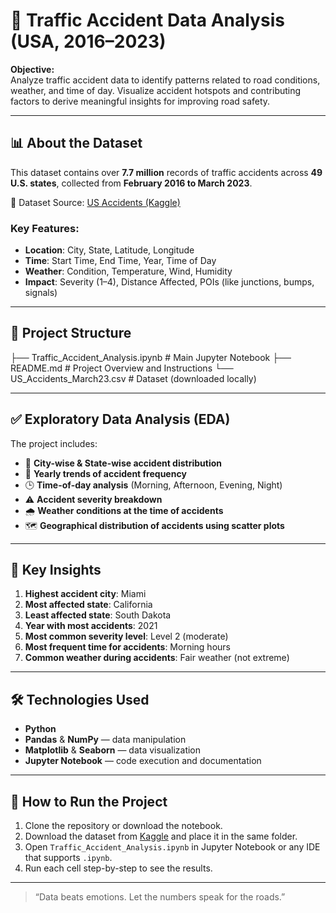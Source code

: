 # 🚦 Traffic Accident Data Analysis (USA, 2016–2023)

**Objective:**  
Analyze traffic accident data to identify patterns related to road conditions, weather, and time of day. Visualize accident hotspots and contributing factors to derive meaningful insights for improving road safety.

---

## 📊 About the Dataset

This dataset contains over **7.7 million** records of traffic accidents across **49 U.S. states**, collected from **February 2016 to March 2023**.

📁 Dataset Source: [US Accidents (Kaggle)](https://www.kaggle.com/datasets/sobhanmoosavi/us-accidents)

### Key Features:

- **Location**: City, State, Latitude, Longitude  
- **Time**: Start Time, End Time, Year, Time of Day  
- **Weather**: Condition, Temperature, Wind, Humidity  
- **Impact**: Severity (1–4), Distance Affected, POIs (like junctions, bumps, signals)

---

## 📌 Project Structure
├── Traffic_Accident_Analysis.ipynb # Main Jupyter Notebook
├── README.md # Project Overview and Instructions
└── US_Accidents_March23.csv # Dataset (downloaded locally)

---

## ✅ Exploratory Data Analysis (EDA)

The project includes:

- 📍 **City-wise & State-wise accident distribution**
- 📅 **Yearly trends of accident frequency**
- 🕒 **Time-of-day analysis** (Morning, Afternoon, Evening, Night)
- ⚠️ **Accident severity breakdown**
- 🌧️ **Weather conditions at the time of accidents**
- 🗺️ **Geographical distribution of accidents using scatter plots**

---

## 📌 Key Insights

1. **Highest accident city**: Miami  
2. **Most affected state**: California  
3. **Least affected state**: South Dakota  
4. **Year with most accidents**: 2021  
5. **Most common severity level**: Level 2 (moderate)  
6. **Most frequent time for accidents**: Morning hours  
7. **Common weather during accidents**: Fair weather (not extreme)

---

## 🛠️ Technologies Used

- **Python**
- **Pandas** & **NumPy** — data manipulation
- **Matplotlib** & **Seaborn** — data visualization
- **Jupyter Notebook** — code execution and documentation

---

## 📂 How to Run the Project

1. Clone the repository or download the notebook.
2. Download the dataset from [Kaggle](https://www.kaggle.com/datasets/sobhanmoosavi/us-accidents) and place it in the same folder.
3. Open `Traffic_Accident_Analysis.ipynb` in Jupyter Notebook or any IDE that supports `.ipynb`.
4. Run each cell step-by-step to see the results.

---

> “Data beats emotions. Let the numbers speak for the roads.”
